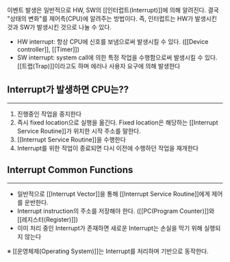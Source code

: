 
이벤트 발생은 일반적으로 HW, SW의 [[인터럽트(Interrupt)]]에 의해 알려진다. 결국 "상태의 변화"를 제어측(CPU)에 알려주는 방법이다. 즉, 인터럽트는 HW가 발생시킨 것과 SW가 발생시킨 것으로 나눌 수 있다.

+ HW interrupt: 항상 CPU에 신호를 보냄으로써 발생시킬 수 있다.  ([[Device controller]], [[Timer]])
+ SW interrupt: system call에 의한 특정 작업을 수행함으로써 발생시킬 수 있다. [[트랩(Trap)]]이라고도 하며 에러나 사용자 요구에 의해 발생한다

## **Interrupt가 발생하면 CPU는??**
---
1. 진행중인 작업을 중지한다
2. 즉시 fixed location으로 실행을 옮긴다. Fixed location은 해당하는 [[Interrupt Service Routine]]가 위치한 시작 주소를 말한다. 
3. [[Interrupt Service Routine]]을 수행한다
4. Interrupt를 위한 작업이 종료되면 다시 이전에 수행하던 작업을 재개한다



## **Interrupt Common Functions**
---
+ 일반적으로 [[Interrupt Vector]]을 통해 [[Interrupt Service Routine]]에게 제어를 운반한다. 
+ Interrupt instruction의 주소를 저장해야 한다. ([[PC(Program Counter)]]와 [[레지스터(Register)]])
+ 이미 처리 중인 Interrupt가 존재하면 새로운 Interrupt는 손실을 막기 위해 실행되지 않는다

※ [[운영체제(Operating System)]]는 Interrupt를 처리하며 기반으로 동작한다.